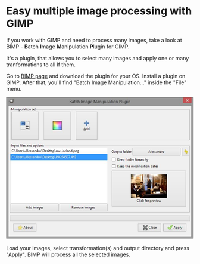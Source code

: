 # Easy multiple image processing with GIMP

If you work with GIMP and need to process many images, take a look at BIMP - **B**atch **I**mage **M**anipulation **P**lugin for GIMP.

It's a plugin, that allows you to select many images and apply one or many tranformations to all lf them. 

Go to [BIMP page](https://alessandrofrancesconi.it/projects/bimp/) and download the plugin for your OS. Install a plugin on GIMP. After that, you'll find "Batch Image Manipulation..." inside the "File" menu. 

![BIMP main window](images/bimp-main.jpg)

Load your images, select transformation(s) and output directory and press "Apply". BIMP will process all the selected images.
